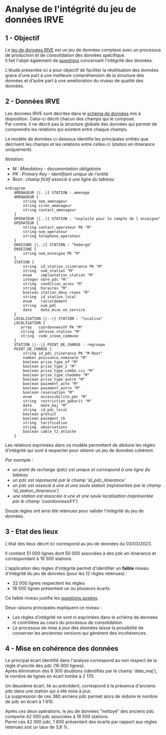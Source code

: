 # Analyse de l'intégrité du jeu de données IRVE

## 1 - Objectif
Le [jeu de données IRVE](https://doc.transport.data.gouv.fr/producteurs/infrastructures-de-recharge-de-vehicules-electriques-irve) est un jeu de données complexe avec un processus de production et de consolidation des données spécifique.     
Il fait l'objet également de [questions](https://www.data.gouv.fr/fr/datasets/5448d3e0c751df01f85d0572/#/discussions) concernant l'intégrité des données.    
    
L'étude présentée ici a pour objectif de faciliter la réutilisation des données grace d'une part à une meilleure compréhension de la structure des données et d'autre part à une amélioration du niveau de qualité des données.

## 2 - Données IRVE
Les données IRVE sont décrites dans le [schéma de données](https://schema.data.gouv.fr/etalab/schema-irve-statique/2.2.0/documentation.html) mis à disposition. Celui-ci décrit chacun des champs qui le compose.      
Par contre, il ne décrit pas la structure globale des données qui permet de comprendre les relations qui existent entre chaque champs.    
    
Le modèle de données ci-dessous identifie les principales entités que décrivent les champs et les relations entre celles-ci (station en itinerance uniquement):

*Notation:*
- *M : Mandatory - documentation obligatoire*
- *PK : Primary Key - identifiant unique de l'entité*
- *Root : champ fictif associé à une ligne du tableau*
```mermaid
erDiagram
    AMENAGEUR ||..|{ STATION : amenage
    AMENAGEUR {
        string nom_amenageur
        string siren_amenageur
        string contact_amenageur 
    }
    OPERATEUR ||..|{ STATION : "exploite pour le compte de l enseigne"
    OPERATEUR {
        string contact_operateur PK "M"
        string nom_operateur 
        string telephone_operateur 
    }
    ENSEIGNE ||..|{ STATION : "heberge"
    ENSEIGNE {
        string nom_enseigne PK "M" 
    }
    STATION {
        string  id_station_itinerance PK "M"
        string  nom_station "M"
        enum    implantation_station "M"
        integer nbre_pdc "M"
        string  condition_acces "M"
        string  horaires "M"
        boolean station_deux_roues "M"
        string  id_station_local
        enum    raccordement
        string  num_pdl
        date    date_mise_en_service 
    }
    LOCALISATION ||--|{ STATION : "localise"
    LOCALISATION {
       array   coordonneesXY PK "M"
       string  adresse_station "M"
       string  code_insee_commune 
    }
    STATION ||--|{ POINT_DE_CHARGE : regroupe
    POINT_DE_CHARGE {
        string id_pdc_itinerance PK "M Root"
        number puissance_nominale "M"
        boolean prise_type_ef "M"
        boolean prise_type_2 "M"
        boolean prise_type_combo_ccs "M"
        boolean prise_type_chademo "M"
        boolean prise_type_autre "M"
        boolean paiement_acte "M"
        boolean paiement_autre "M"
        boolean reservation "M"
        enum    accessibilite_pmr "M"
        string  restriction_gabarit "M"
        date    date_maj "M"
        string  id_pdc_local
        boolean gratuit
        boolean paiement_cb
        string  tarification
        string  observations
        boolean cable_t2_attache 
    }
```
Les relations exprimées dans ce modèle permettent de déduire les règles d'intégrité qui sont à respecter pour obtenir un jeu de données cohérent.    
    
*Par exemple :*
- *un point de recharge (pdc) est unique et correspond à une ligne du tableau*
- *un pdc est représenté par le champ 'id_pdc_itinerance'*
- *un pdc est associé à une et une seule station (représentée par le champ 'id_station_itinerance')*
- *une station est associée à une et une seule localisation (représentée par le champ 'coordonneesXY')*    
    
Douze règles ont ainsi été retenues pour valider l'intégrité du jeu de données.

## 3 - Etat des lieux
L'état des lieux décrit ici correspond au jeu de données du 03/03/2023.    
    
Il contient 51 000 lignes dont 50 000 associées à des pdc en itinerance et correspondant à 18 500 stations.   
    
L'application des règles d'intégrité permet d'identifier un **faible** niveau d'intégrité du jeu de données (pour les 12 règles retenues) :
- 32 000 lignes respectent les règles
- 18 000 lignes présentent un ou plusieurs écarts
    
Ce faible niveau justifie les [questions posées](https://www.data.gouv.fr/fr/datasets/5448d3e0c751df01f85d0572/#/discussions).   
    
Deux raisons principales expliquent ce niveau :
- Les règles d’intégrité ne sont ni exprimées dans le schéma de données ni contrôlées au cours du processus de consolidation.
- Le processus de mise à jour des données laisse la possibilité de conserver les anciennes versions qui génèrent des incohérences.

## 4 - Mise en cohérence des données
Le principal écart identifié dans l'analyse correspond au non respect de la règle d'unicité des pdc (16 000 lignes).     
Après élimination des 8 300 doublons (identifiés par le champ 'date_maj'), le nombre de lignes en écart tombe à 2 170.    
    
Un deuxième écart, lié au précédent, correspond à la présence d'anciens pdc dans une station qui a été mise à jour.    
La suppression de ces 380 anciens pdc permet alors de réduire le nombre de pdc en écart à 1 610.    
    
Après ces deux opérations, le jeu de données "nettoyé" des anciens pdc comporte 42 000 pdc associées à 18 500 stations.     
Parmi ces 42 000 pdc, 1 600 présentent des écarts par rapport aux règles retenues soit un taux de 3,8 %.



